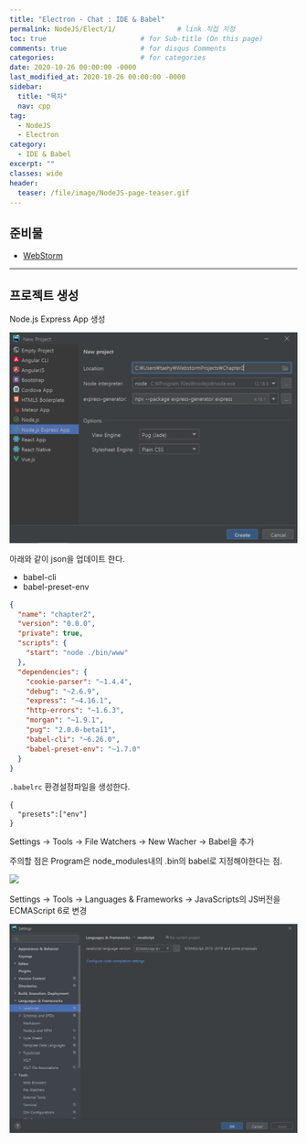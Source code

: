 ```yaml
---
title: "Electron - Chat : IDE & Babel"
permalink: NodeJS/Elect/1/               # link 직접 지정
toc: true                       # for Sub-title (On this page)
comments: true                  # for disqus Comments
categories:                     # for categories
date: 2020-10-26 00:00:00 -0000
last_modified_at: 2020-10-26 00:00:00 -0000
sidebar:
  title: "목차"
  nav: cpp
tag:
  - NodeJS
  - Electron
category:
  - IDE & Babel
excerpt: ""
classes: wide
header:
  teaser: /file/image/NodeJS-page-teaser.gif
---
```


## 준비물

* [WebStorm](https://www.jetbrains.com/ko-kr/webstorm/)

---

## 프로젝트 생성

Node.js Express App 생성

![](/file/image/Electron-Chat-1-1.png)

아래와 같이 json을 업데이트 한다.

* babel-cli
* babel-preset-env

```json
{
  "name": "chapter2",
  "version": "0.0.0",
  "private": true,
  "scripts": {
    "start": "node ./bin/www"
  },
  "dependencies": {
    "cookie-parser": "~1.4.4",
    "debug": "~2.6.9",
    "express": "~4.16.1",
    "http-errors": "~1.6.3",
    "morgan": "~1.9.1",
    "pug": "2.0.0-beta11",
    "babel-cli": "~6.26.0",
    "babel-preset-env": "~1.7.0"
  }
}
```

`.babelrc` 환경설정파일을 생성한다.

```
{
  "presets":["env"]
}
```

Settings -> Tools -> File Watchers -> New Wacher -> Babel을 추가

주의할 점은 Program은 node_modules내의 .bin의 babel로 지정해야한다는 점.

![](/file/image/Electron-Chat-1-2.png)

Settings -> Tools -> Languages & Frameworks -> JavaScripts의 JS버전을 ECMAScript 6로 변경

![](/file/image/Electron-Chat-1-3.png)


